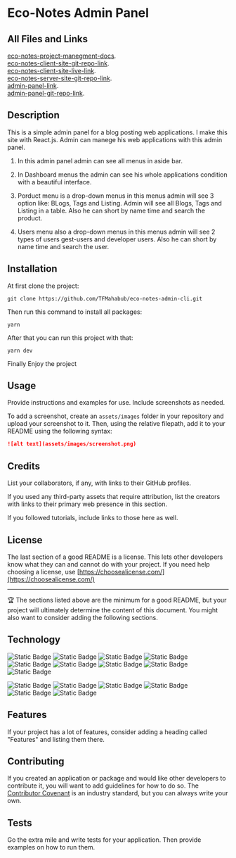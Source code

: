 # Eco-Notes Admin Panel

## All Files and Links

[eco-notes-project-manegment-docs](https://docs.google.com/document/d/1geAzLOs4qQl50mtPnQxGiDYWgMUyC7Ky4OwH7zmyNKo/edit).
<br>
[eco-notes-client-site-git-repo-link](https://github.com/TFMahabub/eco-notes).
<br>
[eco-notes-client-site-live-link](https://eco-notes.vercel.app/).
<br>
[eco-notes-server-site-git-repo-link](https://github.com/TFMahabub/eco-notes-server).
<br>
[admin-panel-link](https://eco-notes-admin-panel.netlify.app/).
<br>
[admin-panel-git-repo-link](https://github.com/TFMahabub/eco-notes-admin-cli).

## Description

This is a simple admin panel for a blog posting web applications. I make this site with React.js. Admin can manege his web applications with this admin panel.

1. In this admin panel admin can see all menus in aside bar.

2. In Dashboard menus the admin can see his whole applications condition with a beautiful interface.

3. Porduct menu is a drop-down menus in this menus admin will see 3 option like: BLogs, Tags and Listing. Admin will see all Blogs, Tags and Listing in a table. Also he can short by name time and search the product.

4. Users menu also a drop-down menus in this menus admin will see 2 types of users gest-users and developer users. Also he can short by name time and search the user.

## Installation

At first clone the project:

```code
git clone https://github.com/TFMahabub/eco-notes-admin-cli.git
```

Then run this command to install all packages:

```code
yarn
```

After that you can run this project with that:

```code
yarn dev
```

Finally Enjoy the project

## Usage

Provide instructions and examples for use. Include screenshots as needed.

To add a screenshot, create an `assets/images` folder in your repository and upload your screenshot to it. Then, using the relative filepath, add it to your README using the following syntax:

```md
![alt text](assets/images/screenshot.png)
```

## Credits

List your collaborators, if any, with links to their GitHub profiles.

If you used any third-party assets that require attribution, list the creators with links to their primary web presence in this section.

If you followed tutorials, include links to those here as well.

## License

The last section of a good README is a license. This lets other developers know what they can and cannot do with your project. If you need help choosing a license, use [https://choosealicense.com/](https://choosealicense.com/)

---

🏆 The sections listed above are the minimum for a good README, but your project will ultimately determine the content of this document. You might also want to consider adding the following sections.

## Technology

![Static Badge](https://img.shields.io/badge/typeScript-100%25-007ACC)
![Static Badge](https://img.shields.io/badge/javaScript-100%25-EFD81D)
![Static Badge](https://img.shields.io/badge/tailwindCSS-100%25-38BDF8)
![Static Badge](https://img.shields.io/badge/React.js-100%25-00DDFF)
![Static Badge](https://img.shields.io/badge/Next.js-100%25-383838)
![Static Badge](https://img.shields.io/badge/Redux-80%25-764ABC)
![Static Badge](https://img.shields.io/badge/Node.js-70%25-89BB5A)
![Static Badge](https://img.shields.io/badge/Express.js-50%25-868686)
![Static Badge](https://img.shields.io/badge/mongoDB-60%25-086341)

![Static Badge](https://img.shields.io/badge/VS_Code-100%25-2B8DCC)
![Static Badge](https://img.shields.io/badge/Git-100%25-F05539)
![Static Badge](https://img.shields.io/badge/Github-100%25-383838)
![Static Badge](https://img.shields.io/badge/Vite-100%25-9F5BFE)
![Static Badge](https://img.shields.io/badge/EsLint-100%25-4A2EC4)
![Static Badge](https://img.shields.io/badge/airbnb_code_format-100%25-FF5F64)

## Features

If your project has a lot of features, consider adding a heading called "Features" and listing them there.

## Contributing

If you created an application or package and would like other developers to contribute it, you will want to add guidelines for how to do so. The [Contributor Covenant](https://www.contributor-covenant.org/) is an industry standard, but you can always write your own.

## Tests

Go the extra mile and write tests for your application. Then provide examples on how to run them.
